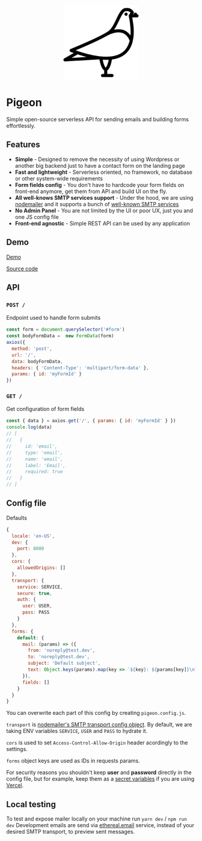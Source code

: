 <p align="center">
  <img src="./assets/logo.svg" height="200">
</p>

# Pigeon
Simple open-source serverless API for sending emails and building forms effortlessly.

## Features
- **Simple** - Designed to remove the necessity of using Wordpress or another big backend just to have a contact form on the landing page
- **Fast and lightweight** - Serverless oriented, no framework, no database or other system-wide requirements
- **Form fields config** - You don't have to hardcode your form fields on front-end anymore, get them from API and build UI on the fly.
- **All well-knows SMTP services support** - Under the hood, we are using [nodemailer](https://github.com/nodemailer/nodemailer) and it supports a bunch of [well-known SMTP services](https://github.com/nodemailer/nodemailer/blob/master/lib/well-known/services.json)
- **No Admin Panel** - You are not limited by the UI or poor UX, just you and one JS config file
- **Front-end agnostic** - Simple REST API can be used by any application

## Demo
[Demo](https://pigeon.now.sh/)

[Source code](/examples/vercel)

## API
### `POST /`
Endpoint used to handle form submits

```js
const form = document.querySelector('#form')
const bodyFormData =  new FormData(form)
axios({
  method: 'post',
  url: '/',
  data: bodyFormData,
  headers: { 'Content-Type': 'multipart/form-data' },
  params: { id: 'myFormId' }
})
```

### `GET /`
Get configuration of form fields

```js
const { data } = axios.get('/', { params: { id: 'myFormId' } })
console.log(data)
// [
//   {
//     id: 'email',
//     type: 'email',
//     name: 'email',
//     label: 'Email',
//     required: true
//   }
// ]
```

## Config file

Defaults
```js
{
  locale: 'en-US',
  dev: {
    port: 8080
  },
  cors: {
    allowedOrigins: []
  },
  transport: {
    service: SERVICE,
    secure: true,
    auth: {
      user: USER,
      pass: PASS
    }
  },
  forms: {
    default: {
      mail: (params) => ({
        from: 'noreply@test.dev',
        to: 'noreply@test.dev',
        subject: 'Default subject',
        text: Object.keys(params).map(key => `${key}: ${params[key]}\n`).join('')
      }),
      fields: []
    }
  }
}
```

You can overwrite each part of this config by creating `pigeon.config.js`.

`transport` is [nodemailer's SMTP transport config object](https://nodemailer.com/smtp/).
By default, we are taking ENV variables `SERVICE`, `USER` and `PASS` to hydrate it.

`cors` is used to set `Access-Control-Allow-Origin` header acordingly to the settings.

`forms` object keys are used as IDs in requests params.

For security reasons you shouldn't keep **user** and **password** directly in the config file, but for example, keep them as a [secret variables](https://vercel.com/docs/environment-variables) if you are using [Vercel](https://vercel.com/).

## Local testing
To test and expose mailer locally on your machine run `yarn dev` / `npm run dev`
Development emails are send via [ethereal.email](https://ethereal.email/) service, instead of your desired SMTP transport, to preview sent messages.
